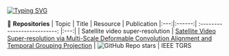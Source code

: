 [![Typing SVG](https://readme-typing-svg.herokuapp.com?font=times&size=36&pause=1000&center=true&vCenter=false&repeat=false&width=1000&lines=Zooming+Earth+Eyes)](https://git.io/typing-svg)  

🌱 **Repositories**
|   Topic   |     Title     |    Resource  | Publication
|:---:|:------:|             :--------------------------:                     |:---:|
|   Satellite video super-resolution  |   [Satellite Video Super-resolution via Multi-Scale Deformable Convolution Alignment and Temporal Grouping Projection](https://ieeexplore.ieee.org/abstract/document/9530280) | ![GitHub Repo stars](https://img.shields.io/github/stars/XY-boy/MSDTGP?style=social) | IEEE TGRS


<!--
**XY-boy/XY-boy** is a ✨ _special_ ✨ repository because its `README.md` (this file) appears on your GitHub profile.

Here are some ideas to get you started:

- 🔭 I’m currently working on ...
- 🌱 I’m currently learning ...
- 👯 I’m looking to collaborate on ...
- 🤔 I’m looking for help with ...
- 💬 Ask me about ...
- 📫 How to reach me: ...
- 😄 Pronouns: ...
- ⚡ Fun fact: ...
-->
